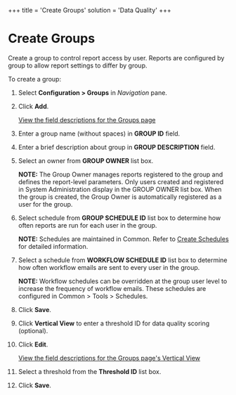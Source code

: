 +++
title = 'Create Groups'
solution = 'Data Quality'
+++

# Create Groups

Create a group to control report access by user. Reports are configured
by group to allow report settings to differ by group.

To create a group:

1.  Select **Configuration \> Groups** in *Navigation* pane.

2.  Click **Add**.
    
    [View the field descriptions for the Groups
    page](../Page_Desc/Groups_H.htm)

3.  Enter a group name (without spaces) in **GROUP ID** field. 

4.  Enter a brief description about group in **GROUP DESCRIPTION**
    field.

5.  Select an owner from **GROUP OWNER** list box.
    
    **NOTE:** The Group Owner manages reports registered to the group
    and defines the report-level parameters. Only users created and
    registered in System Administration display in the GROUP OWNER list
    box. When the group is created, the Group Owner is automatically
    registered as a user for the group.

6.  Select schedule from **GROUP SCHEDULE ID** list box to determine how
    often reports are run for each user in the group.
    
    **NOTE:** Schedules are maintained in Common. Refer to [Create
    Schedules](../../../Platform/Common/Use_Cases/Create_Schedules.htm)
    for detailed information.

7.  Select a schedule from **WORKFLOW SCHEDULE ID** list box to
    determine how often workflow emails are sent to every user in the
    group.
    
    **NOTE:** Workflow schedules can be overridden at the group user
    level to increase the frequency of workflow emails. These schedules
    are configured in Common \> Tools \> Schedules.

8.  Click **Save**.

9.  Click **Vertical View** to enter a threshold ID for data quality
    scoring (optional).

10. Click **Edit**.
    
    [View the field descriptions for the Groups page's Vertical
    View](../Page_Desc/Groups_H.htm#Groups_V_All_Tabs)

11. Select a threshold from the **Threshold ID** list box.

12. Click **Save**.
